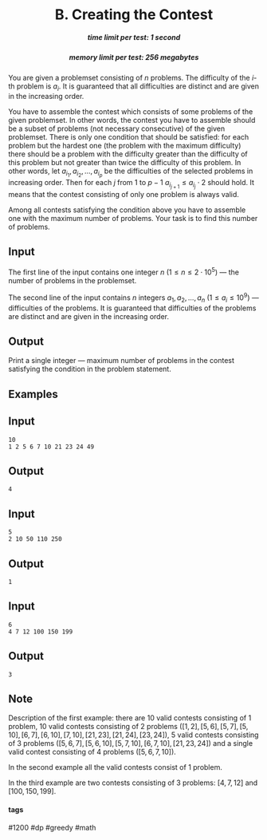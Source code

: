 <h1 style='text-align: center;'> B. Creating the Contest</h1>

<h5 style='text-align: center;'>time limit per test: 1 second</h5>
<h5 style='text-align: center;'>memory limit per test: 256 megabytes</h5>

You are given a problemset consisting of $n$ problems. The difficulty of the $i$-th problem is $a_i$. It is guaranteed that all difficulties are distinct and are given in the increasing order.

You have to assemble the contest which consists of some problems of the given problemset. In other words, the contest you have to assemble should be a subset of problems (not necessary consecutive) of the given problemset. There is only one condition that should be satisfied: for each problem but the hardest one (the problem with the maximum difficulty) there should be a problem with the difficulty greater than the difficulty of this problem but not greater than twice the difficulty of this problem. In other words, let $a_{i_1}, a_{i_2}, \dots, a_{i_p}$ be the difficulties of the selected problems in increasing order. Then for each $j$ from $1$ to $p-1$ $a_{i_{j + 1}} \le a_{i_j} \cdot 2$ should hold. It means that the contest consisting of only one problem is always valid.

Among all contests satisfying the condition above you have to assemble one with the maximum number of problems. Your task is to find this number of problems.

## Input

The first line of the input contains one integer $n$ ($1 \le n \le 2 \cdot 10^5$) — the number of problems in the problemset.

The second line of the input contains $n$ integers $a_1, a_2, \dots, a_n$ ($1 \le a_i \le 10^9$) — difficulties of the problems. It is guaranteed that difficulties of the problems are distinct and are given in the increasing order.

## Output

Print a single integer — maximum number of problems in the contest satisfying the condition in the problem statement.

## Examples

## Input


```
10  
1 2 5 6 7 10 21 23 24 49  

```
## Output


```
4  

```
## Input


```
5  
2 10 50 110 250  

```
## Output


```
1  

```
## Input


```
6  
4 7 12 100 150 199  

```
## Output


```
3  

```
## Note

Description of the first example: there are $10$ valid contests consisting of $1$ problem, $10$ valid contests consisting of $2$ problems ($[1, 2], [5, 6], [5, 7], [5, 10], [6, 7], [6, 10], [7, 10], [21, 23], [21, 24], [23, 24]$), $5$ valid contests consisting of $3$ problems ($[5, 6, 7], [5, 6, 10], [5, 7, 10], [6, 7, 10], [21, 23, 24]$) and a single valid contest consisting of $4$ problems ($[5, 6, 7, 10]$).

In the second example all the valid contests consist of $1$ problem.

In the third example are two contests consisting of $3$ problems: $[4, 7, 12]$ and $[100, 150, 199]$.



#### tags 

#1200 #dp #greedy #math 